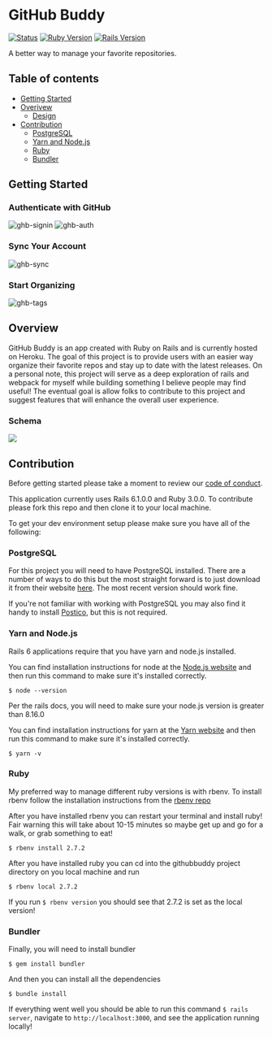 # GitHub Buddy

[![Status](https://img.shields.io/badge/status-dev-green)]()
[![Ruby Version](https://img.shields.io/badge/ruby-v3.0.0-red)](https://www.ruby-lang.org/en/downloads/releases/)
[![Rails Version](https://img.shields.io/badge/rails-v6.1.0.0-red)](https://rubyonrails.org/)

A better way to manage your favorite repositories.

## Table of contents

* [Getting Started](#getting-started)
* [Overivew](#overview)
  * [Design](#design)
* [Contribution](#contribution)
  * [PostgreSQL](#postgresql)
  * [Yarn and Node.js](#yarn-and-nodejs)
  * [Ruby](#ruby)
  * [Bundler](#Bundler)

## Getting Started

### Authenticate with GitHub
<img src="https://i.ibb.co/HpxcpVc/ghb-signin.png" alt="ghb-signin">
<img src="https://i.ibb.co/wNwnpkJ/ghb-auth.png" alt="ghb-auth">

### Sync Your Account
<img src="https://i.ibb.co/b2RyfnK/ghb-sync.png" alt="ghb-sync">
  
### Start Organizing
<img src="https://i.ibb.co/55xzFLh/ghb-tags.png" alt="ghb-tags">

## Overview

GitHub Buddy is an app created with Ruby on Rails and is currently hosted on Heroku. The goal of this project is to provide users with an easier way organize their favorite repos and stay up to date with the latest releases. On a personal note, this project will serve as a deep exploration of rails and webpack for myself while building something I believe people may find useful! The eventual goal is allow folks to contribute to this project and suggest features that will enhance the overall user experience.

### Schema
<img src="https://i.ibb.co/2hHBMQK/Screen-Shot-2021-03-24-at-4-03-28-PM.png">

## Contribution

Before getting started please take a moment to review our [code of conduct](https://github.com/taphill/githubbuddy/blob/main/CODE_OF_CONDUCT.md).

This application currently uses Rails 6.1.0.0 and Ruby 3.0.0. To contribute please fork this repo and then clone it to your local machine.

To get your dev environment setup please make sure you have all of the following:

### PostgreSQL

For this project you will need to have PostgreSQL installed. There are a number of ways to do this but the most straight forward is to just download it from their website [here](https://www.postgresql.org/). The most recent version should work fine.

If you're not familiar with working with PostgreSQL you may also find it handy to install [Postico](https://eggerapps.at/postico/), but this is not required. 

### Yarn and Node.js

Rails 6 applications require that you have yarn and node.js installed.

You can find installation instructions for node at the [Node.js website](https://nodejs.org/en/download/) and then run this command to make sure it's installed correctly.
```
$ node --version
```

Per the rails docs, you will need to make sure your node.js version is greater than 8.16.0

You can find installation instructions for yarn at the [Yarn website](https://classic.yarnpkg.com/en/docs/install#mac-stable) and then run this command to make sure it's installed correctly.
```
$ yarn -v
```

### Ruby

My preferred way to manage different ruby versions is with rbenv. To install rbenv follow the installation instructions from the [rbenv repo](https://github.com/rbenv/rbenv#installation)

After you have installed rbenv you can restart your terminal and install ruby! Fair warning this will take about 10-15 minutes so maybe get up and go for a walk, or grab something to eat!
```
$ rbenv install 2.7.2
```

After you have installed ruby you can cd into the githubbuddy project directory on you local machine and run
```
$ rbenv local 2.7.2
```

If you run `$ rbenv version` you should see that 2.7.2 is set as the local version!

### Bundler

Finally, you will need to install bundler
```
$ gem install bundler
```

And then you can install all the dependencies
```
$ bundle install
```

If everything went well you should be able to run this command `$ rails server`, navigate to `http://localhost:3000`, and see the application running locally!
